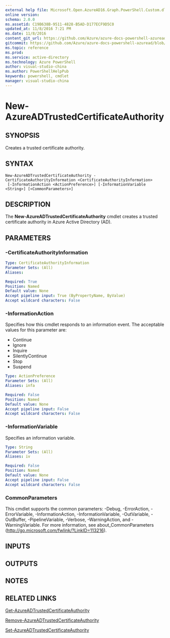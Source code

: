 ```yaml
---
external help file: Microsoft.Open.AzureAD16.Graph.PowerShell.Custom.dll-Help.xml
online version: 
schema: 2.0.0
ms.assetid: C19B638B-9511-4828-B5AD-D177ECF9D5C0
updated_at: 11/8/2016 7:21 PM
ms.date: 11/8/2016
content_git_url: https://github.com/Azure/azure-docs-powershell-azuread/blob/live/Azure%20AD%20Cmdlets/AzureAD/v2/New-AzureADTrustedCertificateAuthority.md
gitcommit: https://github.com/Azure/azure-docs-powershell-azuread/blob/a8c7ad9c662db4691bcd8252bba197a8f91068df/Azure%20AD%20Cmdlets/AzureAD/v2/New-AzureADTrustedCertificateAuthority.md
ms.topic: reference
ms.prod: 
ms.service: active-directory
ms.technology: Azure PowerShell
author: visual-studio-china
ms.author: PowerShellHelpPub
keywords: powershell, cmdlet
manager: visual-studio-china
---
```


# New-AzureADTrustedCertificateAuthority

## SYNOPSIS
Creates a trusted certificate authority.
## SYNTAX

```
New-AzureADTrustedCertificateAuthority -CertificateAuthorityInformation <CertificateAuthorityInformation>
 [-InformationAction <ActionPreference>] [-InformationVariable <String>] [<CommonParameters>]
```

## DESCRIPTION
The **New-AzureADTrustedCertificateAuthority** cmdlet creates a trusted certificate authority in Azure Active Directory (AD).

## PARAMETERS

### -CertificateAuthorityInformation

```yaml
Type: CertificateAuthorityInformation
Parameter Sets: (All)
Aliases: 

Required: True
Position: Named
Default value: None
Accept pipeline input: True (ByPropertyName, ByValue)
Accept wildcard characters: False
```

### -InformationAction
Specifies how this cmdlet responds to an information event. The acceptable values for this parameter are:

- Continue
- Ignore
- Inquire
- SilentlyContinue
- Stop
- Suspend

```yaml
Type: ActionPreference
Parameter Sets: (All)
Aliases: infa

Required: False
Position: Named
Default value: None
Accept pipeline input: False
Accept wildcard characters: False
```

### -InformationVariable
Specifies an information variable.

```yaml
Type: String
Parameter Sets: (All)
Aliases: iv

Required: False
Position: Named
Default value: None
Accept pipeline input: False
Accept wildcard characters: False
```

### CommonParameters
This cmdlet supports the common parameters: -Debug, -ErrorAction, -ErrorVariable, -InformationAction, -InformationVariable, -OutVariable, -OutBuffer, -PipelineVariable, -Verbose, -WarningAction, and -WarningVariable. For more information, see about_CommonParameters (http://go.microsoft.com/fwlink/?LinkID=113216).

## INPUTS

## OUTPUTS

## NOTES

## RELATED LINKS
[Get-AzureADTrustedCertificateAuthority](xref:AzureAD/v2/Get-AzureADTrustedCertificateAuthority.md)

[Remove-AzureADTrustedCertificateAuthority](xref:AzureAD/v2/Remove-AzureADTrustedCertificateAuthority.md)

[Set-AzureADTrustedCertificateAuthority](xref:AzureAD/v2/Set-AzureADTrustedCertificateAuthority.md)


